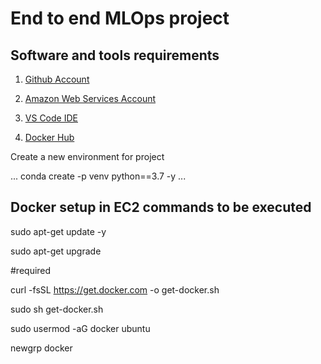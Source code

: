 # End to end MLOps project

## Software and tools requirements

1. [Github Account](https://github.com)
   
2. [Amazon Web Services Account](https://aws.amazon.com/free/?trk=16847e0c-46fb-467d-91ee-6e259e339665&sc_channel=ps&s_kwcid=AL!4422!10!72086958325164!72087482393523&ef_id=de197eca60e313e469e91ba207a0345a:G:s&all-free-tier.sort-by=item.additionalFields.SortRank&all-free-tier.sort-order=asc&awsf.Free%20Tier%20Types=*all&awsf.Free%20Tier%20Categories=*all)
   
3. [VS Code IDE](https://code.visualstudio.com/)
   
4. [Docker Hub](https://hub.docker.com)

Create a new environment for project

...
conda create -p venv python==3.7 -y
...

## Docker setup in EC2 commands to be executed

sudo apt-get update -y

sudo apt-get upgrade

#required

curl -fsSL https://get.docker.com -o get-docker.sh

sudo sh get-docker.sh

sudo usermod -aG docker ubuntu

newgrp docker

